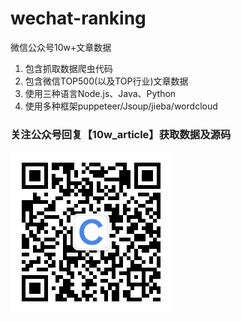 # wechat-ranking
微信公众号10w+文章数据

1. 包含抓取数据爬虫代码
2. 包含微信TOP500(以及TOP行业)文章数据
3. 使用三种语言Node.js、Java、Python
4. 使用多种框架puppeteer/Jsoup/jieba/wordcloud

### 关注公众号回复【10w_article】获取数据及源码 ###

![img](./qrcode.jpg)
